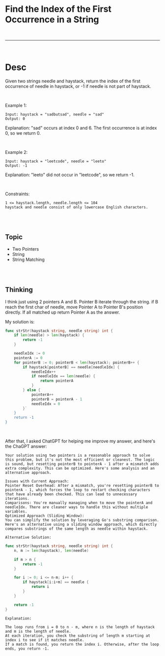 # Find the Index of the First Occurrence in a String

<br>

---

<br>

# Desc

Given two strings needle and haystack, return the index of the first occurrence of needle in haystack, or -1 if needle is not part of haystack.

<br>

Example 1:
```
Input: haystack = "sadbutsad", needle = "sad"
Output: 0
```
Explanation: "sad" occurs at index 0 and 6.
The first occurrence is at index 0, so we return 0.

<br>

Example 2:

```
Input: haystack = "leetcode", needle = "leeto"
Output: -1
```

Explanation: "leeto" did not occur in "leetcode", so we return -1.

<br>

Constraints:
```
1 <= haystack.length, needle.length <= 104
haystack and needle consist of only lowercase English characters.
```

<br>
<br>

## Topic

* Two Pointers
* String
* String Matching

<br>
<br>

## Thinking

I think just using 2 pointers A and B.
Pointer B iterate through the string. if B reach the first char of needle, move Pointer A to Pointer B's position directly.
If all matched up return Pointer A as the answer.

My solution is:

```go
func strStr(haystack string, needle string) int {
    if len(needle) > len(haystack) {
        return -1
    }

    needleIdx := 0
    pointerA := 0
    for pointerB := 0; pointerB < len(haystack); pointerB++ {
        if haystack[pointerB] == needle[needleIdx] {
            needleIdx++
            if needleIdx == len(needle) {
                return pointerA
            }
        } else {
            pointerA++
            pointerB = pointerA - 1
            needleIdx = 0
        }`
    }
    return -1
}
```

<br>

After that, I asked ChatGPT for helping me improve my answer, and here's the ChaGPT answer:

```
Your solution using two pointers is a reasonable approach to solve this problem, but it's not the most efficient or cleanest. The logic is sound, but resetting pointerB to pointerA - 1 after a mismatch adds extra complexity. This can be optimized. Here's some analysis and an alternative approach.

Issues with Current Approach:
Pointer Reset Overhead: After a mismatch, you're resetting pointerB to pointerA - 1, which forces the loop to restart checking characters that have already been checked. This can lead to unnecessary iterations.
Comparisons: You're manually managing when to move the pointerA and needleIdx. There are cleaner ways to handle this without multiple variables.
Optimized Approach (Sliding Window):
You can simplify the solution by leveraging Go's substring comparison. Here's an alternative using a sliding window approach, which directly compares substrings of the same length as needle within haystack.

Alternative Solution:
```

```go
func strStr(haystack string, needle string) int {
    n, m := len(haystack), len(needle)

    if m > n {
        return -1
    }

    for i := 0; i <= n-m; i++ {
        if haystack[i:i+m] == needle {
            return i
        }
    }

    return -1
}
```

```
Explanation:

The loop runs from i = 0 to n - m, where n is the length of haystack and m is the length of needle.
At each iteration, you check the substring of length m starting at index i to see if it matches needle.
If a match is found, you return the index i. Otherwise, after the loop ends, you return -1.
```



